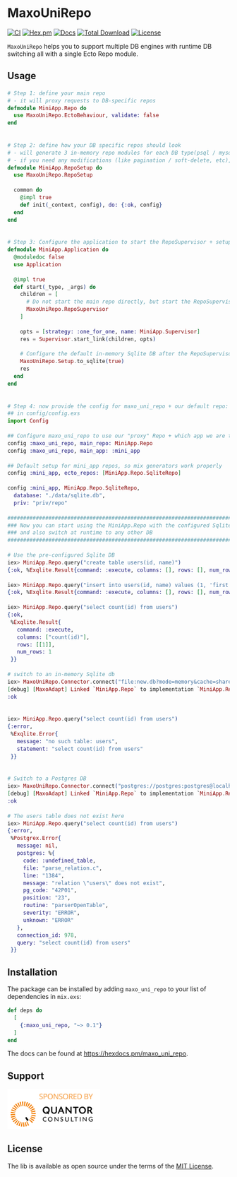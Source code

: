 # MaxoUniRepo

[![CI](https://github.com/maxohq/maxo_uni_repo/actions/workflows/ci.yml/badge.svg?style=flat)](https://github.com/maxohq/maxo_uni_repo/actions/workflows/ci.yml)
[![Hex.pm](https://img.shields.io/hexpm/v/maxo_uni_repo.svg?style=flat)](https://hex.pm/packages/maxo_uni_repo)
[![Docs](https://img.shields.io/badge/hex-docs-lightgreen.svg?style=flat)](https://hexdocs.pm/maxo_uni_repo)
[![Total Download](https://img.shields.io/hexpm/dt/maxo_uni_repo.svg?style=flat)](https://hex.pm/packages/maxo_uni_repo)
[![License](https://img.shields.io/hexpm/l/maxo_uni_repo.svg?style=flat)](https://github.com/maxohq/maxo_uni_repo/blob/main/LICENCE)

`MaxoUniRepo` helps you to support multiple DB engines with runtime DB switching all with a single Ecto Repo module.

## Usage

```elixir
# Step 1: define your main repo
# - it will proxy requests to DB-specific repos
defmodule MiniApp.Repo do
  use MaxoUniRepo.EctoBehaviour, validate: false
end


# Step 2: define how your DB specific repos should look
# - will generate 3 in-memory repo modules for each DB type(psql / mysql / sqlite)
# - if you need any modifications (like pagination / soft-delete, etc), this is the place to implements it
defmodule MiniApp.RepoSetup do
  use MaxoUniRepo.RepoSetup

  common do
    @impl true
    def init(_context, config), do: {:ok, config}
  end
end


# Step 3: Configure the application to start the RepoSupervisor + setup default DB
defmodule MiniApp.Application do
  @moduledoc false
  use Application

  @impl true
  def start(_type, _args) do
    children = [
      # Do not start the main repo directly, but start the RepoSupervisor to manage our repos
      MaxoUniRepo.RepoSupervisor
    ]

    opts = [strategy: :one_for_one, name: MiniApp.Supervisor]
    res = Supervisor.start_link(children, opts)

    # Configure the default in-memory Sqlite DB after the RepoSupervisor started
    MaxoUniRepo.Setup.to_sqlite(true)
    res
  end
end


# Step 4: now provide the config for maxo_uni_repo + our default repo:
## in config/config.exs
import Config

## Configure maxo_uni_repo to use our "proxy" Repo + which app we are targetting
config :maxo_uni_repo, main_repo: MiniApp.Repo
config :maxo_uni_repo, main_app: :mini_app

## Default setup for mini_app repos, so mix generators work properly
config :mini_app, ecto_repos: [MiniApp.Repo.SqliteRepo]

config :mini_app, MiniApp.Repo.SqliteRepo,
  database: "./data/sqlite.db",
  priv: "priv/repo"

##########################################################################
### Now you can start using the MiniApp.Repo with the configured Sqlite DB
### and also switch at runtime to any other DB
##########################################################################

# Use the pre-configured Sqlite DB
iex> MiniApp.Repo.query("create table users(id, name)")
{:ok, %Exqlite.Result{command: :execute, columns: [], rows: [], num_rows: 0}}

iex> MiniApp.Repo.query("insert into users(id, name) values (1, 'first')")
{:ok, %Exqlite.Result{command: :execute, columns: [], rows: [], num_rows: 0}}

iex> MiniApp.Repo.query("select count(id) from users")
{:ok,
 %Exqlite.Result{
   command: :execute,
   columns: ["count(id)"],
   rows: [[1]],
   num_rows: 1
 }}

# switch to an in-memory Sqlite db
iex> MaxoUniRepo.Connector.connect("file:new.db?mode=memory&cache=shared")
[debug] [MaxoAdapt] Linked `MiniApp.Repo` to implementation `MiniApp.Repo.SqliteRepo`.
:ok


iex> MiniApp.Repo.query("select count(id) from users")
{:error,
 %Exqlite.Error{
   message: "no such table: users",
   statement: "select count(id) from users"
 }}


# Switch to a Postgres DB
iex> MaxoUniRepo.Connector.connect("postgres://postgres:postgres@localhost:5432/postgres")
[debug] [MaxoAdapt] Linked `MiniApp.Repo` to implementation `MiniApp.Repo.PsqlRepo`.
:ok

# The users table does not exist here
iex> MiniApp.Repo.query("select count(id) from users")
{:error,
 %Postgrex.Error{
   message: nil,
   postgres: %{
     code: :undefined_table,
     file: "parse_relation.c",
     line: "1384",
     message: "relation \"users\" does not exist",
     pg_code: "42P01",
     position: "23",
     routine: "parserOpenTable",
     severity: "ERROR",
     unknown: "ERROR"
   },
   connection_id: 978,
   query: "select count(id) from users"
 }}
```

## Installation

The package can be installed by adding `maxo_uni_repo` to your list of dependencies in `mix.exs`:

```elixir
def deps do
  [
    {:maxo_uni_repo, "~> 0.1"}
  ]
end
```

The docs can be found at <https://hexdocs.pm/maxo_uni_repo>.

## Support

<p>
  <a href="https://quantor.consulting/?utm_source=github&utm_campaign=maxo_uni_repo">
    <img src="https://raw.githubusercontent.com/maxohq/sponsors/main/assets/quantor_consulting_logo.svg"
      alt="Sponsored by Quantor Consulting" width="210">
  </a>
</p>

## License

The lib is available as open source under the terms of the [MIT License](https://opensource.org/licenses/MIT).
